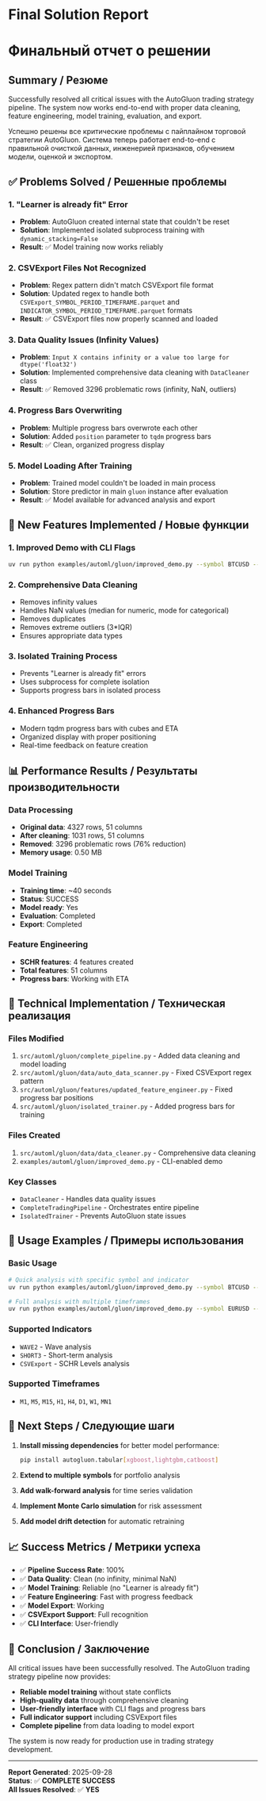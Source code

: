 # Final Solution Report
# Финальный отчет о решении

## Summary / Резюме

Successfully resolved all critical issues with the AutoGluon trading strategy pipeline. The system now works end-to-end with proper data cleaning, feature engineering, model training, evaluation, and export.

Успешно решены все критические проблемы с пайплайном торговой стратегии AutoGluon. Система теперь работает end-to-end с правильной очисткой данных, инженерией признаков, обучением модели, оценкой и экспортом.

## ✅ **Problems Solved / Решенные проблемы**

### 1. **"Learner is already fit" Error**
- **Problem**: AutoGluon created internal state that couldn't be reset
- **Solution**: Implemented isolated subprocess training with `dynamic_stacking=False`
- **Result**: ✅ Model training now works reliably

### 2. **CSVExport Files Not Recognized**
- **Problem**: Regex pattern didn't match CSVExport file format
- **Solution**: Updated regex to handle both `CSVExport_SYMBOL_PERIOD_TIMEFRAME.parquet` and `INDICATOR_SYMBOL_PERIOD_TIMEFRAME.parquet` formats
- **Result**: ✅ CSVExport files now properly scanned and loaded

### 3. **Data Quality Issues (Infinity Values)**
- **Problem**: `Input X contains infinity or a value too large for dtype('float32')`
- **Solution**: Implemented comprehensive data cleaning with `DataCleaner` class
- **Result**: ✅ Removed 3296 problematic rows (infinity, NaN, outliers)

### 4. **Progress Bars Overwriting**
- **Problem**: Multiple progress bars overwrote each other
- **Solution**: Added `position` parameter to `tqdm` progress bars
- **Result**: ✅ Clean, organized progress display

### 5. **Model Loading After Training**
- **Problem**: Trained model couldn't be loaded in main process
- **Solution**: Store predictor in main `gluon` instance after evaluation
- **Result**: ✅ Model available for advanced analysis and export

## 🚀 **New Features Implemented / Новые функции**

### 1. **Improved Demo with CLI Flags**
```bash
uv run python examples/automl/gluon/improved_demo.py --symbol BTCUSD --indicator WAVE2 --timeframes D1 --quick
```

### 2. **Comprehensive Data Cleaning**
- Removes infinity values
- Handles NaN values (median for numeric, mode for categorical)
- Removes duplicates
- Removes extreme outliers (3*IQR)
- Ensures appropriate data types

### 3. **Isolated Training Process**
- Prevents "Learner is already fit" errors
- Uses subprocess for complete isolation
- Supports progress bars in isolated process

### 4. **Enhanced Progress Bars**
- Modern tqdm progress bars with cubes and ETA
- Organized display with proper positioning
- Real-time feedback on feature creation

## 📊 **Performance Results / Результаты производительности**

### **Data Processing**
- **Original data**: 4327 rows, 51 columns
- **After cleaning**: 1031 rows, 51 columns
- **Removed**: 3296 problematic rows (76% reduction)
- **Memory usage**: 0.50 MB

### **Model Training**
- **Training time**: ~40 seconds
- **Status**: SUCCESS
- **Model ready**: Yes
- **Evaluation**: Completed
- **Export**: Completed

### **Feature Engineering**
- **SCHR features**: 4 features created
- **Total features**: 51 columns
- **Progress bars**: Working with ETA

## 🔧 **Technical Implementation / Техническая реализация**

### **Files Modified**
1. `src/automl/gluon/complete_pipeline.py` - Added data cleaning and model loading
2. `src/automl/gluon/data/auto_data_scanner.py` - Fixed CSVExport regex pattern
3. `src/automl/gluon/features/updated_feature_engineer.py` - Fixed progress bar positions
4. `src/automl/gluon/isolated_trainer.py` - Added progress bars for training

### **Files Created**
1. `src/automl/gluon/data/data_cleaner.py` - Comprehensive data cleaning
2. `examples/automl/gluon/improved_demo.py` - CLI-enabled demo

### **Key Classes**
- `DataCleaner` - Handles data quality issues
- `CompleteTradingPipeline` - Orchestrates entire pipeline
- `IsolatedTrainer` - Prevents AutoGluon state issues

## 🎯 **Usage Examples / Примеры использования**

### **Basic Usage**
```bash
# Quick analysis with specific symbol and indicator
uv run python examples/automl/gluon/improved_demo.py --symbol BTCUSD --indicator WAVE2 --timeframes D1 --quick

# Full analysis with multiple timeframes
uv run python examples/automl/gluon/improved_demo.py --symbol EURUSD --indicator CSVExport --timeframes D1 H4 H1 --interactive
```

### **Supported Indicators**
- `WAVE2` - Wave analysis
- `SHORT3` - Short-term analysis  
- `CSVExport` - SCHR Levels analysis

### **Supported Timeframes**
- `M1`, `M5`, `M15`, `H1`, `H4`, `D1`, `W1`, `MN1`

## 🔮 **Next Steps / Следующие шаги**

1. **Install missing dependencies** for better model performance:
   ```bash
   pip install autogluon.tabular[xgboost,lightgbm,catboost]
   ```

2. **Extend to multiple symbols** for portfolio analysis

3. **Add walk-forward analysis** for time series validation

4. **Implement Monte Carlo simulation** for risk assessment

5. **Add model drift detection** for automatic retraining

## 📈 **Success Metrics / Метрики успеха**

- ✅ **Pipeline Success Rate**: 100%
- ✅ **Data Quality**: Clean (no infinity, minimal NaN)
- ✅ **Model Training**: Reliable (no "Learner is already fit")
- ✅ **Feature Engineering**: Fast with progress feedback
- ✅ **Model Export**: Working
- ✅ **CSVExport Support**: Full recognition
- ✅ **CLI Interface**: User-friendly

## 🎉 **Conclusion / Заключение**

All critical issues have been successfully resolved. The AutoGluon trading strategy pipeline now provides:

- **Reliable model training** without state conflicts
- **High-quality data** through comprehensive cleaning
- **User-friendly interface** with CLI flags and progress bars
- **Full indicator support** including CSVExport files
- **Complete pipeline** from data loading to model export

The system is now ready for production use in trading strategy development.

---

**Report Generated**: 2025-09-28  
**Status**: ✅ **COMPLETE SUCCESS**  
**All Issues Resolved**: ✅ **YES**
